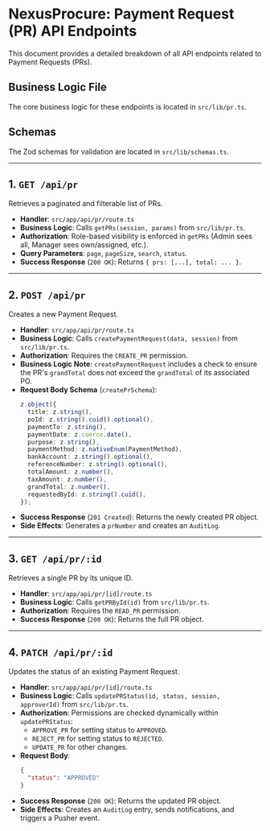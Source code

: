 # NexusProcure: Payment Request (PR) API Endpoints

This document provides a detailed breakdown of all API endpoints related to Payment Requests (PRs).

## Business Logic File
The core business logic for these endpoints is located in `src/lib/pr.ts`.

## Schemas
The Zod schemas for validation are located in `src/lib/schemas.ts`.

---

## 1. `GET /api/pr`

Retrieves a paginated and filterable list of PRs.

*   **Handler**: `src/app/api/pr/route.ts`
*   **Business Logic**: Calls `getPRs(session, params)` from `src/lib/pr.ts`.
*   **Authorization**: Role-based visibility is enforced in `getPRs` (Admin sees all, Manager sees own/assigned, etc.).
*   **Query Parameters**: `page`, `pageSize`, `search`, `status`.
*   **Success Response** (`200 OK`): Returns `{ prs: [...], total: ... }`.

---

## 2. `POST /api/pr`

Creates a new Payment Request.

*   **Handler**: `src/app/api/pr/route.ts`
*   **Business Logic**: Calls `createPaymentRequest(data, session)` from `src/lib/pr.ts`.
*   **Authorization**: Requires the `CREATE_PR` permission.
*   **Business Logic Note**: `createPaymentRequest` includes a check to ensure the PR's `grandTotal` does not exceed the `grandTotal` of its associated PO.
*   **Request Body Schema** (`createPrSchema`):
    ```typescript
    z.object({
      title: z.string(),
      poId: z.string().cuid().optional(),
      paymentTo: z.string(),
      paymentDate: z.coerce.date(),
      purpose: z.string(),
      paymentMethod: z.nativeEnum(PaymentMethod),
      bankAccount: z.string().optional(),
      referenceNumber: z.string().optional(),
      totalAmount: z.number(),
      taxAmount: z.number(),
      grandTotal: z.number(),
      requestedById: z.string().cuid(),
    });
    ```
*   **Success Response** (`201 Created`): Returns the newly created PR object.
*   **Side Effects**: Generates a `prNumber` and creates an `AuditLog`.

---

## 3. `GET /api/pr/:id`

Retrieves a single PR by its unique ID.

*   **Handler**: `src/app/api/pr/[id]/route.ts`
*   **Business Logic**: Calls `getPRById(id)` from `src/lib/pr.ts`.
*   **Authorization**: Requires the `READ_PR` permission.
*   **Success Response** (`200 OK`): Returns the full PR object.

---

## 4. `PATCH /api/pr/:id`

Updates the status of an existing Payment Request.

*   **Handler**: `src/app/api/pr/[id]/route.ts`
*   **Business Logic**: Calls `updatePRStatus(id, status, session, approverId)` from `src/lib/pr.ts`.
*   **Authorization**: Permissions are checked dynamically within `updatePRStatus`:
    *   `APPROVE_PR` for setting status to `APPROVED`.
    *   `REJECT_PR` for setting status to `REJECTED`.
    *   `UPDATE_PR` for other changes.
*   **Request Body**:
    ```json
    {
      "status": "APPROVED"
    }
    ```
*   **Success Response** (`200 OK`): Returns the updated PR object.
*   **Side Effects**: Creates an `AuditLog` entry, sends notifications, and triggers a Pusher event.
